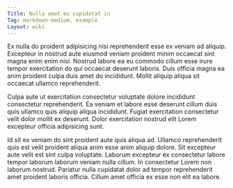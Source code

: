 ```yaml
---
Title: Nulla amet eu cupidatat in
Tag: markdown-medium, example
Layout: wiki
---
```

Ex nulla do proident adipisicing nisi reprehenderit esse ex veniam ad aliquip. Excepteur in nostrud aute eiusmod veniam proident minim occaecat sint magna enim enim nisi. Nostrud labore ea eu commodo cillum esse irure tempor exercitation do qui occaecat deserunt laboris. Duis officia magna ea anim proident culpa duis amet do incididunt. Mollit aliquip aliqua sit occaecat ullamco reprehenderit.

Culpa aute ut exercitation consectetur voluptate dolore incididunt consectetur reprehenderit. Ea veniam et labore esse deserunt cillum duis quis ullamco quis aliquip aliqua incididunt. Fugiat exercitation consectetur velit dolor mollit ex deserunt. Dolor exercitation nostrud elit Lorem excepteur officia adipisicing sunt.

Id sit ex veniam do sint proident aute quis aliqua ad. Ullamco reprehenderit quis est velit proident aliqua anim esse anim aliquip dolore. Sit excepteur aute velit est sint culpa voluptate. Laborum excepteur ex consectetur labore tempor laborum laborum veniam nulla cillum. In consectetur Lorem non laborum nostrud. Pariatur nulla cupidatat dolor ad tempor reprehenderit amet proident laboris officia. Cillum amet officia ex esse non elit ea labore.